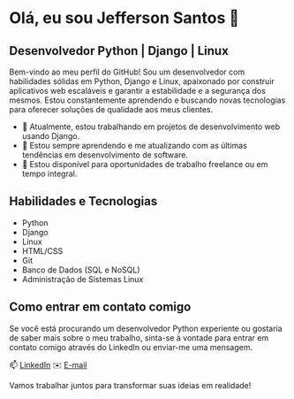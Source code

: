 # Olá, eu sou Jefferson Santos 👋
## Desenvolvedor Python | Django | Linux

Bem-vindo ao meu perfil do GitHub! Sou um desenvolvedor com habilidades sólidas em Python, Django e Linux, apaixonado por construir aplicativos web escaláveis e garantir a estabilidade e a segurança dos mesmos. Estou constantemente aprendendo e buscando novas tecnologias para oferecer soluções de qualidade aos meus clientes.

- 🔭 Atualmente, estou trabalhando em projetos de desenvolvimento web usando Django.
- 🌱 Estou sempre aprendendo e me atualizando com as últimas tendências em desenvolvimento de software.
- 💼 Estou disponível para oportunidades de trabalho freelance ou em tempo integral.

## Habilidades e Tecnologias

- Python
- Django
- Linux
- HTML/CSS
- Git
- Banco de Dados (SQL e NoSQL)
- Administração de Sistemas Linux

## Como entrar em contato comigo

Se você está procurando um desenvolvedor Python experiente ou gostaria de saber mais sobre o meu trabalho, sinta-se à vontade para entrar em contato comigo através do LinkedIn ou enviar-me uma mensagem.

📫 [LinkedIn](https://www.linkedin.com/in/jeffersonssantos92/)
✉️ [E-mail](mailto:seuemail@gmail.com)

Vamos trabalhar juntos para transformar suas ideias em realidade!

